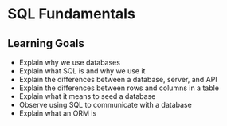 # SQL Fundamentals

## Learning Goals

- Explain why we use databases
- Explain what SQL is and why we use it
- Explain the differences between a database, server, and API
- Explain the differences between rows and columns in a table
- Explain what it means to seed a database
- Observe using SQL to communicate with a database
- Explain what an ORM is
